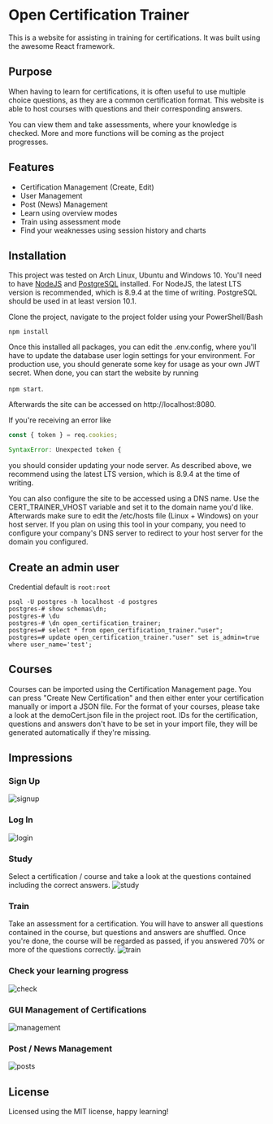 # Open Certification Trainer
This is a website for assisting in training for certifications.
It was built using the awesome React framework.

## Purpose
When having to learn for certifications, it is often useful to use multiple choice questions, as they are a common certification format.
This website is able to host courses with questions and their corresponding answers.

You can view them and take assessments, where your knowledge is checked.
More and more functions will be coming as the project progresses.

## Features
- Certification Management (Create, Edit)
- User Management
- Post (News) Management
- Learn using overview modes
- Train using assessment mode
- Find your weaknesses using session history and charts

## Installation
This project was tested on Arch Linux, Ubuntu and Windows 10.
You'll need to have [NodeJS](https://nodejs.org/en/) and [PostgreSQL](https://www.postgresql.org/) installed. For NodeJS, the latest LTS version is recommended, which is 8.9.4 at the time of writing. PostgreSQL should be used in at least version 10.1.

Clone the project, navigate to the project folder using your PowerShell/Bash

`npm install`

Once this installed all packages, you can edit the .env.config, where you'll have to update the database user login settings for your environment. For production use, you should generate some key for usage as your own JWT secret.
When done, you can start the website by running

`npm start`.

Afterwards the site can be accessed on http://localhost:8080. 

If you're receiving an error like 

```js
const { token } = req.cookies;

SyntaxError: Unexpected token {
```

you should consider updating your node server. As described above, we recommend using the latest LTS version, which is 8.9.4 at the time of writing.

You can also configure the site to be accessed using a DNS name.
Use the CERT_TRAINER_VHOST variable and set it to the domain name you'd like.
Afterwards make sure to edit the /etc/hosts file (Linux + Windows) on your host server.
If you plan on using this tool in your company, you need to configure your company's DNS server to redirect to your host server for the domain you configured.

## Create an admin user

Credential default is `root:root`

```
psql -U postgres -h localhost -d postgres
postgres-# show schemas\dn;
postgres-# \du
postgres-# \dn open_certification_trainer;
postgres=# select * from open_certification_trainer."user";
postgres=# update open_certification_trainer."user" set is_admin=true where user_name='test';
```

## Courses
Courses can be imported using the Certification Management page.
You can press "Create New Certification" and then either enter your certification manually or import a JSON file.
For the format of your courses, please take a look at the demoCert.json file in the project root.
IDs for the certification, questions and answers don't have to be set in your import file, they will be generated automatically if they're missing.

## Impressions
### Sign Up
![signup](https://user-images.githubusercontent.com/4287938/34416337-487fabb4-ebf3-11e7-8e28-dfa8ed40b05c.gif)

### Log In
![login](https://user-images.githubusercontent.com/4287938/34416333-482f4016-ebf3-11e7-8079-4220be37c31d.gif)

### Study
Select a certification / course and take a look at the questions contained including the correct answers.
![study](https://user-images.githubusercontent.com/4287938/34416338-4899c27e-ebf3-11e7-9fc7-672fe357ac2e.gif)

### Train
Take an assessment for a certification. You will have to answer all questions contained in the course, but questions and answers are shuffled. Once you're done, the course will be regarded as passed, if you answered 70% or more of the questions correctly.
![train](https://user-images.githubusercontent.com/4287938/34416339-48b35efa-ebf3-11e7-8988-43d3074c45c9.gif)

### Check your learning progress
![check](https://user-images.githubusercontent.com/4287938/34416332-48137fa2-ebf3-11e7-8650-13ee45e2c416.gif)

### GUI Management of Certifications
![management](https://user-images.githubusercontent.com/4287938/34416334-484b4c70-ebf3-11e7-8152-c3119cfaf359.gif)

### Post / News Management
![posts](https://user-images.githubusercontent.com/4287938/34416335-48645b20-ebf3-11e7-9b6e-d98a6eb882cf.gif)

## License
Licensed using the MIT license, happy learning!
